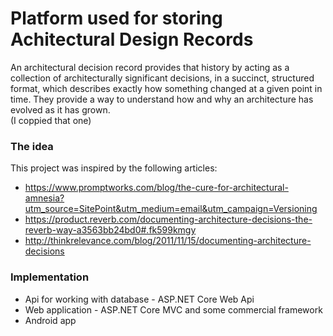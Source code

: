 # Platform used for storing Achitectural Design Records 
An architectural decision record provides that history by acting as a collection of architecturally significant decisions, in a succinct, structured format, which describes exactly how something changed at a given point in time. They provide a way to understand how and why an architecture has evolved as it has grown.
</br>
(I coppied that one)
### The idea
This project was inspired by the following articles:

* https://www.promptworks.com/blog/the-cure-for-architectural-amnesia?utm_source=SitePoint&utm_medium=email&utm_campaign=Versioning
* https://product.reverb.com/documenting-architecture-decisions-the-reverb-way-a3563bb24bd0#.fk599kmgy
* http://thinkrelevance.com/blog/2011/11/15/documenting-architecture-decisions

### Implementation
* Api for working with database - ASP.NET Core Web Api
* Web application - ASP.NET Core MVC and some commercial framework
* Android app 
